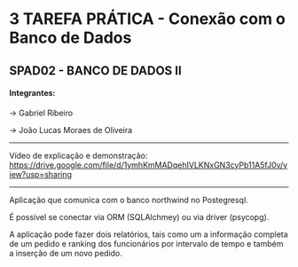 # 3 TAREFA PRÁTICA - Conexão com o Banco de Dados
## SPAD02 - BANCO DE DADOS II

#### Integrantes:
 → Gabriel Ribeiro
 
 → João Lucas Moraes de Oliveira

 ---

 Vídeo de explicação e demonstração: https://drive.google.com/file/d/1ymhKmMADqehIVLKNxGN3cyPb11A5fJ0v/view?usp=sharing

 ---

 Aplicação que comunica com o banco northwind no Postegresql. 
 
 É possível se conectar via ORM (SQLAlchmey) ou via driver (psycopg).

 A aplicação pode fazer dois relatórios, tais como um a informação completa de um pedido e ranking dos funcionários por intervalo de tempo e também a inserção de um novo pedido.
 

